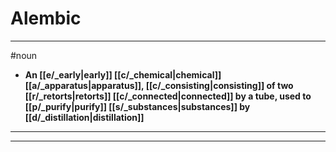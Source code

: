# Alembic
---
#noun
- **An [[e/_early|early]] [[c/_chemical|chemical]] [[a/_apparatus|apparatus]], [[c/_consisting|consisting]] of two [[r/_retorts|retorts]] [[c/_connected|connected]] by a tube, used to [[p/_purify|purify]] [[s/_substances|substances]] by [[d/_distillation|distillation]]**
---
---
